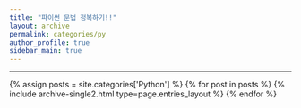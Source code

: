 ```yaml
---
title: "파이썬 문법 정복하기!!"
layout: archive
permalink: categories/py
author_profile: true
sidebar_main: true
---
```


<!-- 공백이 포함되어 있는 카테고리 이름의 경우 site.categories.['a b c'] 이런식으로! -->

***

{% assign posts = site.categories['Python'] %}
{% for post in posts %} {% include archive-single2.html type=page.entries_layout %} {% endfor %}
